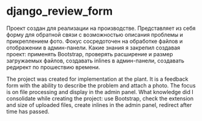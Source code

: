 # django_review_form
Проект создан для реализации на производстве. Представляет из себя форму для обратной связи с возможностью описания проблемы и прикреплением фото.
Фокус сосредоточен на обработке файлов и отображении в админ-панели. 
Какие знания я закрепил создавая проект: применять Bootstrap, проверять расширение и размер загружаемых файлов, создавать inlines в админ-панели, создавать редирект по прошествию времени.

The project was created for implementation at the plant. It is a feedback form with the ability to describe the problem and attach a photo.
The focus is on file processing and display in the admin panel.
What knowledge did I consolidate while creating the project: use Bootstrap, check the extension and size of uploaded files, create inlines in the admin panel, redirect after time has passed.
